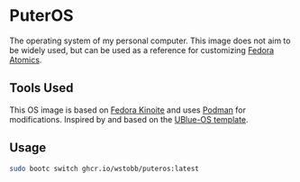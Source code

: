 # PuterOS
The operating system of my personal computer. This image does not aim to be widely used, but can be used as a reference for customizing [Fedora Atomics](https://fedoraproject.org/atomic-desktops/).

## Tools Used
This OS image is based on [Fedora Kinoite](https://fedoraproject.org/atomic-desktops/kinoite/) and uses [Podman](https://podman.io/) for modifications. Inspired by and based on the [UBlue-OS template](https://github.com/ublue-os/image-template).

## Usage
```bash
sudo bootc switch ghcr.io/wstobb/puteros:latest
```
